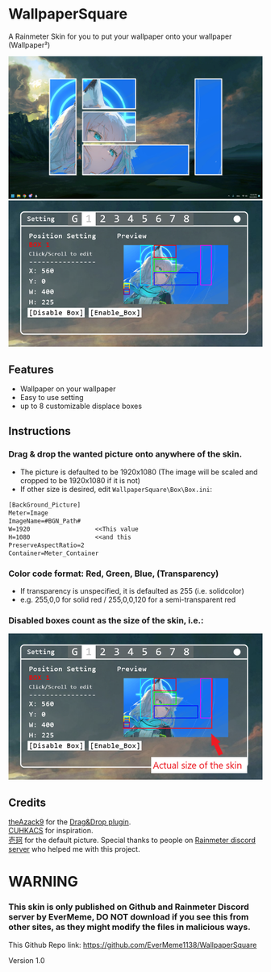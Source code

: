 # WallpaperSquare
A Rainmeter Skin for you to put your wallpaper onto your wallpaper (Wallpaper²)

![image](https://github.com/EverMeme1138/WallpaperSquare/blob/main/image.png)
![image](https://github.com/EverMeme1138/WallpaperSquare/blob/main/image3.png)

## Features
- Wallpaper on your wallpaper
- Easy to use setting
- up to 8 customizable displace boxes

## Instructions
### Drag & drop the wanted picture onto anywhere of the skin.
- The picture is defaulted to be 1920x1080 (The image will be scaled and cropped to be 1920x1080 if it is not)
- If other size is desired, edit `WallpaperSquare\Box\Box.ini`:

```
[BackGround_Picture]
Meter=Image
ImageName=#BGN_Path#
W=1920                  <<This value
H=1080                  <<and this
PreserveAspectRatio=2
Container=Meter_Container
```

### Color code format: Red, Green, Blue, (Transparency)
- If transparency is unspecified, it is defaulted as 255 (i.e. solidcolor)
- e.g. 255,0,0 for solid red / 255,0,0,120 for a semi-transparent red
### Disabled boxes count as the size of the skin, i.e.:
![image](https://github.com/EverMeme1138/WallpaperSquare/blob/main/image2.png)

## Credits
[theAzack9](https://github.com/TheAzack9) for the [Drag&Drop plugin](https://forum.rainmeter.net/viewtopic.php?t=23107).\
[CUHKACS](https://www.instagram.com/p/C_vNQNzBcHa/?img_index=3) for inspiration.\
[壱珂](https://www.pixiv.net/artworks/122142987) for the default picture.
Special thanks to people on [Rainmeter discord server](https://discord.gg/rainmeter) who helped me with this project.

# WARNING
### This skin is only published on Github and Rainmeter Discord server by EverMeme, DO NOT download if you see this from other sites, as they might modify the files in malicious ways.
This Github Repo link: https://github.com/EverMeme1138/WallpaperSquare

Version 1.0
